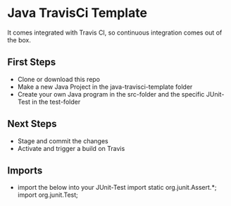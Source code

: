 
# Java TravisCi Template

It comes integrated with Travis CI, so continuous integration comes out of the box.

## First Steps
- Clone or download this repo
- Make a new Java Project in the java-travisci-template folder
- Create your own Java program in the src-folder and the specific JUnit-Test in the test-folder

## Next Steps
- Stage and commit the changes
- Activate and trigger a build on Travis

## Imports
- import the below into your JUnit-Test
	import static org.junit.Assert.*;
	import org.junit.Test;

